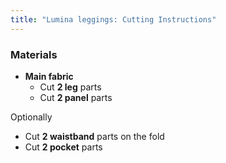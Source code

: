 ```yaml
---
title: "Lumina leggings: Cutting Instructions"
---
```


### Materials

- **Main fabric**
  - Cut **2 leg** parts
  - Cut **2 panel** parts

Optionally
  - Cut **2 waistband** parts on the fold
  - Cut **2 pocket** parts

